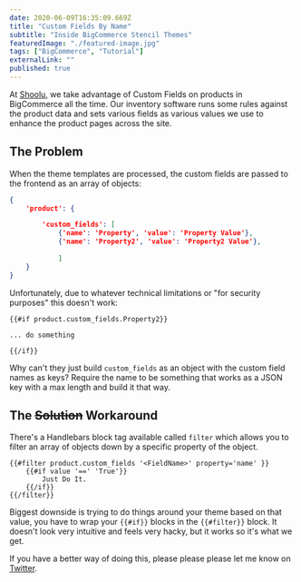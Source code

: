```yaml
---
date: 2020-06-09T16:35:09.669Z
title: "Custom Fields By Name"
subtitle: "Inside BigCommerce Stencil Themes"
featuredImage: "./featured-image.jpg"
tags: ["BigCommerce", "Tutorial"]
externalLink: ""
published: true
---
```


At [Shoolu](/portfolio/shoolu), we take advantage of Custom Fields on products in BigCommerce all the time. Our inventory software runs some rules against the product data and sets various fields as various values we use to enhance the product pages across the site.

## The Problem

When the theme templates are processed, the custom fields are passed to the frontend as an array of objects:

```json
{
    'product': {

        'custom_fields': [
            {'name': 'Property', 'value': 'Property Value'},
            {'name': 'Property2', 'value': 'Property2 Value'},
            
            ]
    }
}
```
Unfortunately, due to whatever technical limitations or "for security purposes" this doesn't work: 

```
{{#if product.custom_fields.Property2}}

... do something

{{/if}}
```

Why can't they just build `custom_fields` as an object with the custom field names as keys? Require the name to be something that works as a JSON key with a max length and build it that way. 


## The ~~Solution~~ Workaround

There's a Handlebars block tag available called `filter` which allows you to filter an array of objects down by a specific property of the object. 

```
{{#filter product.custom_fields '<FieldName>' property='name' }}
    {{#if value '==' 'True'}}
        Just Do It.
    {{/if}}
{{/filter}}
```

Biggest downside is trying to do things around your theme based on that value, you have to wrap your `{{#if}}` blocks in the `{{#filter}}` block. It doesn't look very intuitive and feels very hacky, but it works so it's what we get. 

If you have a better way of doing this, please please please let me know on [Twitter](https://twitter.com/jackharner).
